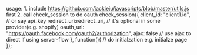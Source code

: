 usage:
    1. include https://github.com/jackieju/javascripts/blob/master/utils.js first
    2. call check_session to do oauth
    check_session({
        client_id: "client1.id", // or say api_key
        redirect_uri:redirect_uri, // it's optional in some provider(e.g. shopify)
        oauth_url: "https://oauth.facebook.com/oauth2/authorization",
        ajax: false // use ajax to direct if using server-flow
    }, function(){
        // do initialzation e.g. initialze page
    });
